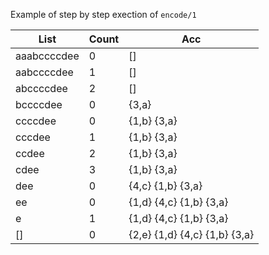 Example of step by step exection of `encode/1`

|List|Count|Acc|
|----|-----|---|
|aaabccccdee|0|[]
|aabccccdee|1|[]
|abccccdee|2|[]
|bccccdee|0|{3,a}
|ccccdee|0|{1,b} {3,a} 
|cccdee|1|{1,b} {3,a}
|ccdee|2|{1,b} {3,a}
|cdee|3|{1,b} {3,a}
|dee|0|{4,c} {1,b} {3,a}
|ee|0|{1,d} {4,c} {1,b} {3,a}
|e|1|{1,d} {4,c} {1,b} {3,a}
|[]|0|{2,e} {1,d} {4,c} {1,b} {3,a}
